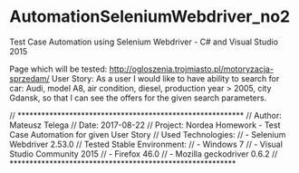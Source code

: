 # AutomationSeleniumWebdriver_no2
Test Case Automation using Selenium Webdriver - C# and  Visual Studio 2015

Page which will be tested:
http://ogloszenia.trojmiasto.pl/motoryzacja-sprzedam/
User Story:
As a user I would like to have ability to search for car: Audi, model A8, air condition, diesel, production year > 2005, city Gdansk, so that I can see the offers for the given search parameters.

// *********************************************************
// Author:  Mateusz Telega
// Date:    2017-08-22
// Project: Nordea Homework - Test Case Automation for given User Story
// Used Technologies:
// - Selenium Webdriver 2.53.0
// Tested Stable Environment:
// - Windows 7
// - Visual Studio Community 2015
// - Firefox 46.0
// - Mozilla geckodriver 0.6.2
// *********************************************************
